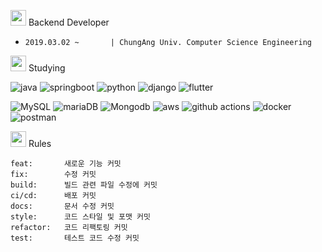 
<p align="left">

<img src="https://github.com/Tarikul-Islam-Anik/Animated-Fluent-Emojis/blob/master/Emojis/Hand%20gestures/Waving%20Hand%20Medium-Light%20Skin%20Tone.png" width="25" height="25" />
Backend Developer

- `2019.03.02 ~       | ChungAng Univ. Computer Science Engineering`


<img src="https://github.com/Tarikul-Islam-Anik/Animated-Fluent-Emojis/blob/master/Emojis/People%20with%20professions/Astronaut%20Medium-Light%20Skin%20Tone.png" width="25" height="25" /> Studying

![java](https://img.shields.io/badge/Java-ED8B00?style=for-the-badge&logo=openjdk&logoColor=white)
![springboot](https://img.shields.io/badge/springboot-6DB33F?style=for-the-badge&logo=springboot&logoColor=white)
![python](https://img.shields.io/badge/Python-14354C?style=for-the-badge&logo=python&logoColor=white)
![django](https://img.shields.io/badge/django-092E20?style=for-the-badge&logo=django&logoColor=white")
![flutter](https://img.shields.io/badge/Flutter-02569B?style=for-the-badge&logo=flutter&logoColor=white) 

![MySQL](https://img.shields.io/badge/mysql-%2300f.svg?style=for-the-badge&logo=mysql&logoColor=white)
![mariaDB](https://img.shields.io/badge/MariaDB-003545?style=for-the-badge&logo=mariadb&logoColor=white)
![Mongodb](https://img.shields.io/badge/MongoDB-4EA94B?style=for-the-badge&logo=mongodb&logoColor=white)
![aws](https://img.shields.io/badge/Amazon_AWS-232F3E?style=for-the-badge&logo=amazon-aws&logoColor=white)
![github actions](https://img.shields.io/badge/GitHub_Actions-2088FF?style=for-the-badge&logo=github-actions&logoColor=white)
![docker](https://img.shields.io/badge/docker-%230db7ed.svg?style=for-the-badge&logo=docker&logoColor=white)
![postman](https://img.shields.io/badge/postman-FF6C37?style=for-the-badge&logo=postman&logoColor=white)

<img src="https://github.com/Tarikul-Islam-Anik/Animated-Fluent-Emojis/blob/master/Emojis/Objects/Bookmark%20Tabs.png" width="25" height="25" /> Rules

```
feat:       새로운 기능 커밋
fix:        수정 커밋
build:      빌드 관련 파일 수정에 커밋
ci/cd:      배포 커밋
docs:       문서 수정 커밋
style:      코드 스타일 및 포맷 커밋
refactor:   코드 리팩토링 커밋
test:       테스트 코드 수정 커밋
```

</p>
